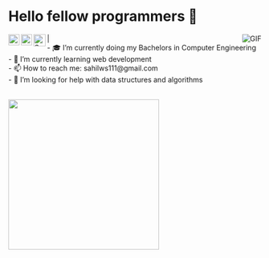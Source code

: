 # Hello fellow programmers 👋

<a href="https://twitter.com/_sahilambre">
  <img align="left" alt="Sahil's Twitter" width="22px" src="https://image.flaticon.com/icons/svg/1384/1384017.svg" /></a>
 
<a href="https://www.linkedin.com/in/sahilambre/">
  <img align="left" alt="Sahil's LinkedIn" width="22px" src="https://image.flaticon.com/icons/svg/1384/1384014.svg" /></a>
  
<a href="https://www.instagram.com/_sahilambre/">
  <img align="left" alt="Sahil's Instagram" width="24px" src="https://image.flaticon.com/icons/svg/1384/1384015.svg" />
  </a> | 
  <img align="right" alt="GIF" src="https://media.giphy.com/media/PiQejEf31116URju4V/giphy.gif" /><br>
  <!--  -->
- 🎓 I’m currently doing my Bachelors in Computer Engineering <br>
- 🌱 I’m currently learning web development <br>
- 📫 How to reach me: sahilws111@gmail.com <br>
- 🤔 I’m looking for help with data structures and algorithms <br>

  <!-- [![Sahil's github stats](https://github-readme-stats.vercel.app/api?username=sahilambre)](https://github.com/anuraghazra/github-readme-stats)-->
<!-- [![Top Langs](https://github-readme-stats.vercel.app/api/top-langs/?username=sahilambre)](https://github.com/anuraghazra/github-readme-stats) --> 
<!-- </a><a href="https://github.com/anuraghazra/github-readme-stats"><img src="https://github-readme-stats.vercel.app/api/top-langs/?username=sahilambre&layout=compact" height="300" width="400"></a> -->
<br></a><a href="https://github.com/LordDashMe/github-contribution-stats/"><img src="https://github-contribution-stats.vercel.app/api/?username=sahilambre" width="300"></a>
  <!--
    [LinkedIn](https://www.linkedin.com/in/sahilambre/) 
- 🎓 I’m currently doing my Bachelors in Computer Engineering 
- 🌱 I’m currently learning web development
- 📫 How to reach me: sahilws111@gmail.com
- 🤔 I’m looking for help with data structures and algorithms







<!--
**sahilambre/sahilambre** is a ✨ _special_ ✨ repository because its `README.md` (this file) appears on your GitHub profile.
<!-- Here are some ideas to get you started:
<div>Icons made by <a href="https://www.flaticon.com/authors/freepik" title="Freepik">Freepik</a> from <a href="https://www.flaticon.com/" title="Flaticon">www.flaticon.com</a></div>
- 🔭 I’m currently working on ...
- 🌱 I’m currently learning ...
- 👯 I’m looking to collaborate on ...
- 🤔 I’m looking for help with ...
- 💬 Ask me about ...
- 😄 Pronouns: ...
- ⚡ Fun fact: ... 


 
